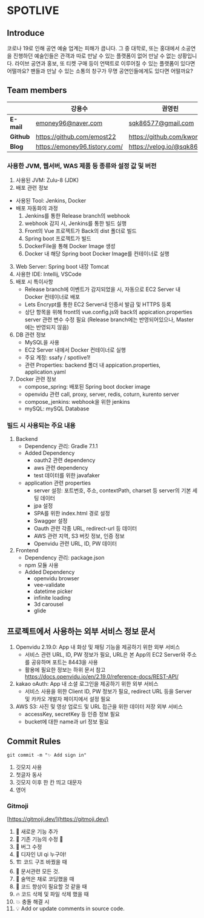 # SPOTLIVE

## Introduce
코로나 19로 인해 공연 예술 업계는 피해가 큽니다. 그 중 대학로, 또는 홍대에서 소공연을 진행하던 예술인들은 관객과 따로 만날 수 있는 플랫폼이 없어 만날 수 없는 상황입니다.
라이브 공연과 홍보, 또 티켓 구매 등이 언택트로 이루어질 수 있는 플랫폼이 있다면 어떨까요?
팬들과 만날 수 있는 소통의 창구가 무명 공연인들에게도 있다면 어떨까요?




## Team members
|            | 강용수                      | 권영린                      | 금아현                      | 김민권                        | 유희진                      | 이민아                      |
| ---------- | --------------------------- | --------------------------- | --------------------------- | ----------------------------- | --------------------------- | --------------------------- |
| **E-mail** | emoney96@naver.com          | sqk86577@gmail.com          | ahyendkgus@gmail.com        | kmk130519@gmail.com           | jiin20803@gmail.com         | lma960723@gmail.com         |
| **Github** | https://github.com/emost22  | https://github.com/kwonyl14 | https://github.com/ahyen    | https://github.com/kimminkwon | https://github.com/Huijiny  | https://github.com/ma0723   |
| **Blog**   |         https://emoney96.tistory.com/                    |         https://velog.io/@sqk8657                    |                             |                               |                             |                             |



### 사용한 JVM, 웹서버, WAS 제품 등 종류와 설정 값 및 버전

1. 사용된 JVM: Zulu-8 (JDK)
2. 배포 관련 정보

- 사용된 Tool: Jenkins, Docker
- 배포 자동화의 과정
  1. Jenkins를 통한 Release branch의 webhook
  2. webhook 감지 시, Jenkins를 통한 빌드 실행
  3. Front의 Vue 프로젝트가 Back의 dist 폴더로 빌드
  4. Spring boot 프로젝트가 빌드
  5. DockerFile을 통해 Docker Image 생성
  6. Docker 내 해당 Spring boot Docker Image를 컨테이너로 실행

3. Web Server: Spring boot 내장 Tomcat
4. 사용한 IDE: Intellij, VSCode
5. 배포 시 특이사항
   - Release branch에 이벤트가 감지되었을 시, 자동으로 EC2 Server 내 Docker 컨테이너로 배포
   - Lets Encrypt를 통한 EC2 Server내 인증서 발급 및 HTTPS 등록
   - 상단 항목을 위해 front의 vue.config.js와 back의 appication.properties server 관련 변수 수정 필요 (Release branch에는 반영되어있으나, Master에는 반영되지 않음)
6. DB 관련 정보
   - MySQL을 사용
   - EC2 Server 내에서 Docker 컨테이너로 실행
   - 주요 계정: ssafy / spotlive1!
   - 관련 Properties: backend 폴더 내 appication.properties, application.yaml
7. Docker 관련 정보
   - compose_spring: 배포된 Spring boot docker image
   - openvidu 관련 call, proxy, server, redis, coturn, kurento server
   - compose_jenkins: webhook을 위한 jenkins
   - mySQL: mySQL Database

### 빌드 시 사용되는 주요 내용

1. Backend
   - Dependency 관리: Gradle 7.1.1
   - Added Dependency
     - oauth2 관련 dependency
     - aws 관련 dependency
     - test 데이터를 위한 javafaker
   - application 관련 properties
     - server 설정: 포트번호, 주소, contextPath, charset 등 server의 기본 세팅 데이터
     - jpa 설정
     - SPA를 위한 index.html 경로 설정
     - Swagger 설정
     - Oauth 관련 각종 URL, redirect-url 등 데이터
     - AWS 관련 지역, S3 버킷 정보, 인증 정보
     - Openvidu 관련 URL, ID, PW 데이터
2. Frontend
   - Dependency 관리: package.json
   - npm 모듈 사용
   - Added Dependency
     - openvidu browser
     - vee-validate
     - datetime picker
     - infinite loading
     - 3d carousel
     - glide

## 프로젝트에서 사용하는 외부 서비스 정보 문서

1. Openvidu 2.19.0: App 내 화상 및 채팅 기능을 제공하기 위한 외부 서비스
   - 서비스 관련 URL, ID, PW 정보가 필요, URL은 본 App의 EC2 Server와 주소를 공유하며 포트는 8443을 사용
   - 활용에 필요한 정보는 하위 문서 참고
     https://docs.openvidu.io/en/2.19.0/reference-docs/REST-API/
2. kakao oAuth: App 내 소셜 로그인을 제공하기 위한 외부 서비스
   - 서비스 사용을 위한 Client ID, PW 정보가 필요, redirect URL 등을 Server 및 카카오 개발자 페이지에서 설정 필요
3. AWS S3: 사진 및 영상 업로드 및 URL 접근을 위한 데이터 저장 외부 서비스
   - accessKey, secretKey 등 인증 정보 필요
   - bucket에 대한 name과 url 정보 필요

## Commit Rules
`git commit -m "✨ Add sign in"`

1. 깃모지 사용
2. 첫글자 동사
3. 깃모지 이후 한 칸 띄고 대문자
4. 영어

### Gitmoji

[https://gitmoji.dev/](https://gitmoji.dev/)

1. 🔧 새로운 기능 추가
2. 🔨 기존 기능의 수정 🔨
3. 🐛 버그 수정
4. 🎨 디자인 UI qi 누구야!
5. 🏗️ 코드 구조 바꿨을 때
6. 📝 문서관련 모든 것.
7. 🍻 술먹은 채로 코딩했을 때
8. 💩 코드 향상이 필요할 것 같을 때
9. 🔥 코드 삭제 및 파일 삭제 했을 때
10. 💥 충돌 해결 시
11. 💡 Add or update comments in source code.
